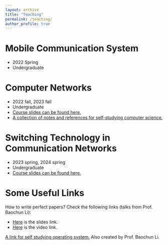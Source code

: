 ```yaml
---
layout: archive
title: "Teaching"
permalink: /teaching/
author_profile: true
---
```


Mobile Communication System
======
* 2022 Spring
* Undergraduate


Computer Networks
======
* 2022 fall, 2023 fall
* Undergraduate
* [Course slides can be found here.](download.md)
* [A collection of notes and references for self-studying computer science.](https://notes.eddyerburgh.me)

Switching Technology in Communication Networks
======
* 2023 spring, 2024 spring
* Undergraduate
* [Course slides can be found here.](download.md)

Some Useful Links
======
How to write perfect papers? Check the following links (talks from Prof. Baochun Li):
* [Here](https://iqua.ece.toronto.edu/papers/writing-perfect-papers-2021.pdf) is the slides link.
* [Here](https://www.youtube.com/watch?v=FxGo5hn8dTw) is the video link.

[A link for self studying operating system.](https://oscourse.org) Also created by Prof. Baochun Li.

